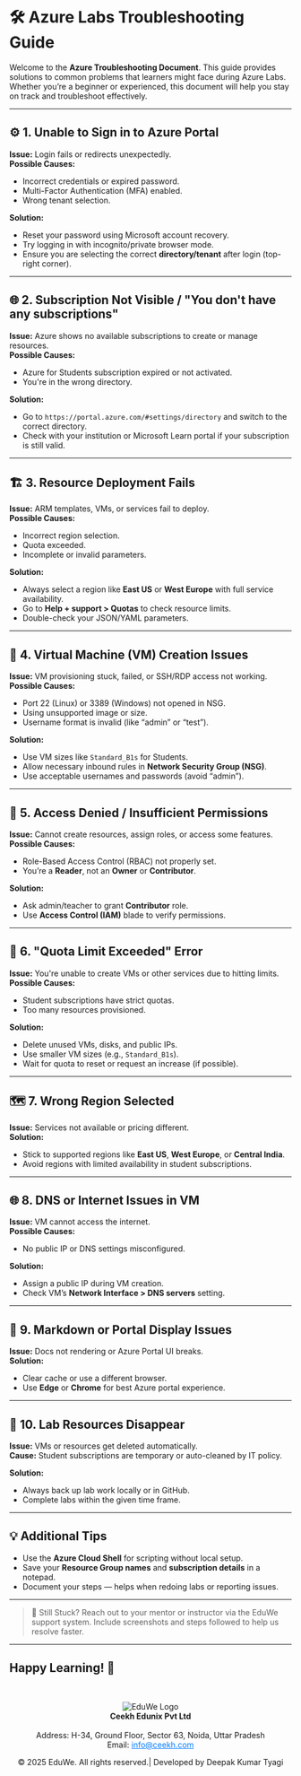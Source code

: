 # 🛠️ Azure Labs Troubleshooting Guide

Welcome to the **Azure Troubleshooting Document**. This guide provides solutions to common problems that learners might face during Azure Labs. Whether you’re a beginner or experienced, this document will help you stay on track and troubleshoot effectively.

---

## ⚙️ 1. Unable to Sign in to Azure Portal

**Issue:** Login fails or redirects unexpectedly.  
**Possible Causes:**
- Incorrect credentials or expired password.
- Multi-Factor Authentication (MFA) enabled.
- Wrong tenant selection.

**Solution:**
- Reset your password using Microsoft account recovery.
- Try logging in with incognito/private browser mode.
- Ensure you are selecting the correct **directory/tenant** after login (top-right corner).

---

## 🌐 2. Subscription Not Visible / "You don't have any subscriptions"

**Issue:** Azure shows no available subscriptions to create or manage resources.  
**Possible Causes:**
- Azure for Students subscription expired or not activated.
- You're in the wrong directory.

**Solution:**
- Go to `https://portal.azure.com/#settings/directory` and switch to the correct directory.
- Check with your institution or Microsoft Learn portal if your subscription is still valid.

---

## 🏗️ 3. Resource Deployment Fails

**Issue:** ARM templates, VMs, or services fail to deploy.  
**Possible Causes:**
- Incorrect region selection.
- Quota exceeded.
- Incomplete or invalid parameters.

**Solution:**
- Always select a region like **East US** or **West Europe** with full service availability.
- Go to **Help + support > Quotas** to check resource limits.
- Double-check your JSON/YAML parameters.

---

## 🧱 4. Virtual Machine (VM) Creation Issues

**Issue:** VM provisioning stuck, failed, or SSH/RDP access not working.  
**Possible Causes:**
- Port 22 (Linux) or 3389 (Windows) not opened in NSG.
- Using unsupported image or size.
- Username format is invalid (like “admin” or “test”).

**Solution:**
- Use VM sizes like `Standard_B1s` for Students.
- Allow necessary inbound rules in **Network Security Group (NSG)**.
- Use acceptable usernames and passwords (avoid “admin”).

---

## 🔐 5. Access Denied / Insufficient Permissions

**Issue:** Cannot create resources, assign roles, or access some features.  
**Possible Causes:**
- Role-Based Access Control (RBAC) not properly set.
- You’re a **Reader**, not an **Owner** or **Contributor**.

**Solution:**
- Ask admin/teacher to grant **Contributor** role.
- Use **Access Control (IAM)** blade to verify permissions.

---

## 💸 6. "Quota Limit Exceeded" Error

**Issue:** You're unable to create VMs or other services due to hitting limits.  
**Possible Causes:**
- Student subscriptions have strict quotas.
- Too many resources provisioned.

**Solution:**
- Delete unused VMs, disks, and public IPs.
- Use smaller VM sizes (e.g., `Standard_B1s`).
- Wait for quota to reset or request an increase (if possible).

---

## 🗺️ 7. Wrong Region Selected

**Issue:** Services not available or pricing different.  
**Solution:**
- Stick to supported regions like **East US**, **West Europe**, or **Central India**.
- Avoid regions with limited availability in student subscriptions.

---

## 🌐 8. DNS or Internet Issues in VM

**Issue:** VM cannot access the internet.  
**Possible Causes:**
- No public IP or DNS settings misconfigured.

**Solution:**
- Assign a public IP during VM creation.
- Check VM’s **Network Interface > DNS servers** setting.

---

## 📄 9. Markdown or Portal Display Issues

**Issue:** Docs not rendering or Azure Portal UI breaks.  
**Solution:**
- Clear cache or use a different browser.
- Use **Edge** or **Chrome** for best Azure portal experience.

---

## 🧪 10. Lab Resources Disappear

**Issue:** VMs or resources get deleted automatically.  
**Cause:** Student subscriptions are temporary or auto-cleaned by IT policy.

**Solution:**
- Always back up lab work locally or in GitHub.
- Complete labs within the given time frame.

---

## 💡 Additional Tips

- Use the **Azure Cloud Shell** for scripting without local setup.
- Save your **Resource Group names** and **subscription details** in a notepad.
- Document your steps — helps when redoing labs or reporting issues.

---

> 📌 Still Stuck? Reach out to your mentor or instructor via the EduWe support system. Include screenshots and steps followed to help us resolve faster.

---

Happy Learning! 🚀
----
<div style="text-align: center; padding-top: 30px;">
  <img src="/media/logo.png" alt="EduWe Logo" style="max-width: 150px; height: auto;"/>
  
  <center><strong>Ceekh Edunix Pvt Ltd</strong></center><br>
    Address: H-34, Ground Floor, Sector 63, Noida, Uttar Pradesh<br>
    Email: <a href="mailto:info@ceekh.com" style="color: #007bff;">info@ceekh.com</a>
  </p>
  <p style="font-size: 14px; color: #555;"><center>© 2025 EduWe. All rights reserved.| Developed by Deepak Kumar Tyagi </center></p>
</div>